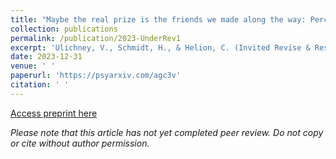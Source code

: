 ```yaml
---
title: "Maybe the real prize is the friends we made along the way: Perceived support from friends enhances everyday emotional well-being in the U.S. & Japan."
collection: publications
permalink: /publication/2023-UnderRev1
excerpt: 'Ulichney, V., Schmidt, H., & Helion, C. (Invited Revise & Resubmit). &quot;Maybe the real prize is the friends we made along the way: Perceived support from friends enhances everyday emotional well-being in the U.S. & Japan.&quot; <i>Under Review</i>.'
date: 2023-12-31
venue: ' '
paperurl: 'https://psyarxiv.com/agc3v'
citation: ' '
---
```


[Access preprint here](https://psyarxiv.com/agc3v)

*Please note that this article has not yet completed peer review. Do not copy or cite without author permission.*
